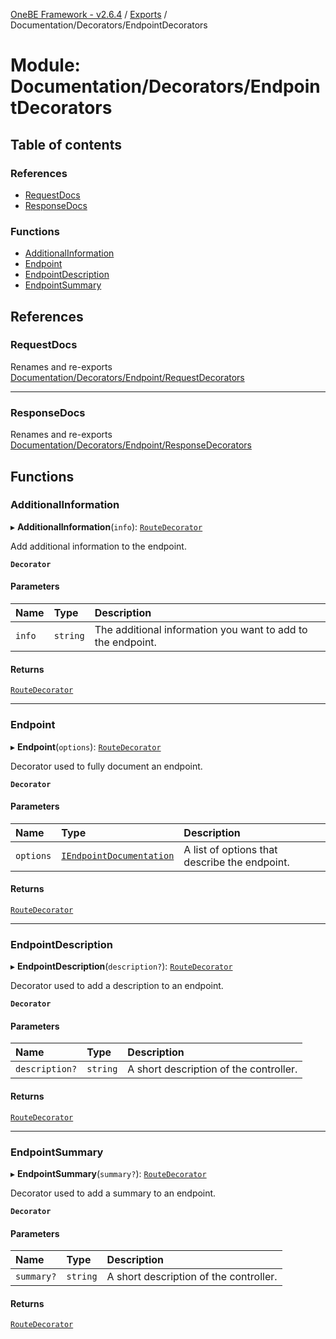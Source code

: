 [OneBE Framework - v2.6.4](../README.md) / [Exports](../modules.md) / Documentation/Decorators/EndpointDecorators

# Module: Documentation/Decorators/EndpointDecorators

## Table of contents

### References

- [RequestDocs](Documentation_Decorators_EndpointDecorators.md#requestdocs)
- [ResponseDocs](Documentation_Decorators_EndpointDecorators.md#responsedocs)

### Functions

- [AdditionalInformation](Documentation_Decorators_EndpointDecorators.md#additionalinformation)
- [Endpoint](Documentation_Decorators_EndpointDecorators.md#endpoint)
- [EndpointDescription](Documentation_Decorators_EndpointDecorators.md#endpointdescription)
- [EndpointSummary](Documentation_Decorators_EndpointDecorators.md#endpointsummary)

## References

### RequestDocs

Renames and re-exports [Documentation/Decorators/Endpoint/RequestDecorators](Documentation_Decorators_Endpoint_RequestDecorators.md)

___

### ResponseDocs

Renames and re-exports [Documentation/Decorators/Endpoint/ResponseDecorators](Documentation_Decorators_Endpoint_ResponseDecorators.md)

## Functions

### AdditionalInformation

▸ **AdditionalInformation**(`info`): [`RouteDecorator`](Router_RouteTypes.md#routedecorator)

Add additional information to the endpoint.

**`Decorator`**

#### Parameters

| Name | Type | Description |
| :------ | :------ | :------ |
| `info` | `string` | The additional information you want to add to the endpoint. |

#### Returns

[`RouteDecorator`](Router_RouteTypes.md#routedecorator)

___

### Endpoint

▸ **Endpoint**(`options`): [`RouteDecorator`](Router_RouteTypes.md#routedecorator)

Decorator used to fully document an endpoint.

**`Decorator`**

#### Parameters

| Name | Type | Description |
| :------ | :------ | :------ |
| `options` | [`IEndpointDocumentation`](../interfaces/Documentation_Definition_RouteMetadata.IEndpointDocumentation.md) | A list of options that describe the endpoint. |

#### Returns

[`RouteDecorator`](Router_RouteTypes.md#routedecorator)

___

### EndpointDescription

▸ **EndpointDescription**(`description?`): [`RouteDecorator`](Router_RouteTypes.md#routedecorator)

Decorator used to add a description to an endpoint.

**`Decorator`**

#### Parameters

| Name | Type | Description |
| :------ | :------ | :------ |
| `description?` | `string` | A short description of the controller. |

#### Returns

[`RouteDecorator`](Router_RouteTypes.md#routedecorator)

___

### EndpointSummary

▸ **EndpointSummary**(`summary?`): [`RouteDecorator`](Router_RouteTypes.md#routedecorator)

Decorator used to add a summary to an endpoint.

**`Decorator`**

#### Parameters

| Name | Type | Description |
| :------ | :------ | :------ |
| `summary?` | `string` | A short description of the controller. |

#### Returns

[`RouteDecorator`](Router_RouteTypes.md#routedecorator)
